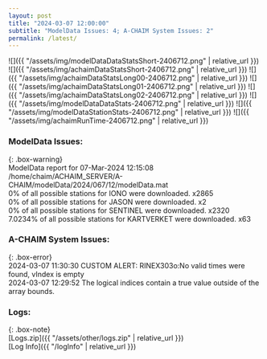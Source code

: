```yaml
---
layout: post
title: "2024-03-07 12:00:00"
subtitle: "ModelData Issues: 4; A-CHAIM System Issues: 2"
permalink: /latest/
---
```


![]({{ "/assets/img/modelDataDataStatsShort-2406712.png" | relative_url }})
![]({{ "/assets/img/achaimDataStatsShort-2406712.png" | relative_url }})
![]({{ "/assets/img/achaimDataStatsLong00-2406712.png" | relative_url }})
![]({{ "/assets/img/achaimDataStatsLong01-2406712.png" | relative_url }})
![]({{ "/assets/img/achaimDataStatsLong02-2406712.png" | relative_url }})
![]({{ "/assets/img/modelDataDataStats-2406712.png" | relative_url }})
![]({{ "/assets/img/modelDataStationStats-2406712.png" | relative_url }})
![]({{ "/assets/img/achaimRunTime-2406712.png" | relative_url }})


### ModelData Issues:  
  
{: .box-warning}  
 ModelData report for 07-Mar-2024 12:15:08   
 /home/chaim/ACHAIM_SERVER/A-CHAIM/modelData/2024/067/12/modelData.mat   
 0% of all possible stations for IONO were downloaded. x2865   
 0% of all possible stations for JASON were downloaded. x2   
 0% of all possible stations for SENTINEL were downloaded. x2320   
 7.0234% of all possible stations for KARTVERKET were downloaded. x63   
  
### A-CHAIM System Issues:  
  
{: .box-error}  
2024-03-07 11:30:30 CUSTOM ALERT: RINEX303o:No valid times were found, vIndex is empty  
2024-03-07 12:29:52 The logical indices contain a true value outside of the array bounds.  

### Logs:  
  
{: .box-note}  
[Logs.zip]({{ "/assets/other/logs.zip" | relative_url }})  
[Log Info]({{ "/logInfo" | relative_url }})  
